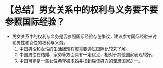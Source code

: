 # 【总结】男女关系中的权利与义务要不要参照国际经验？

-   男女关系中的权利与义务是否参照国际经验存在争议，建议参考国际经验来讨论男性和女性的权利与义务。
    1.  中国男性和女性的生活困难程度需要通过国际比较来了解。
    2.  中国男性在结婚、家务等方面具有一定优点，相对于其他国家表现较好。
    3.  中国可能是一些女性希望被求婚并找到靠谱男方的理想国家之一。